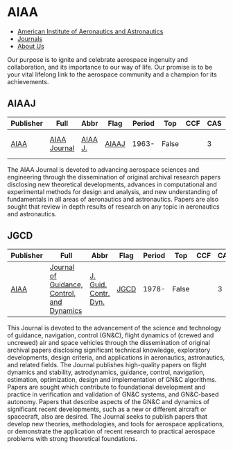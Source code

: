 # AIAA

- [American Institute of Aeronautics and Astronautics](https://www.aiaa.org/)
- [Journals](https://aiaa.org/publications/journals/)
- [About Us](https://aiaa.org/about-aiaa)

Our purpose is to ignite and celebrate aerospace ingenuity and collaboration, and its importance to our way of life. Our promise is to be your vital lifelong link to the aerospace community and a champion for its achievements.

## AIAAJ

|Publisher|Full|Abbr|Flag|Period|Top|CCF|CAS|JCR|IF|Type|
|-        |-   |-   |-   |-     |-  |-  |-  |-  |- |-   |
|[AIAA](https://www.aiaa.org/)|[AIAA Journal](https://arc.aiaa.org/journal/aiaaj)|[AIAA J.](https://arc.aiaa.org/aiaaj/about)|[AIAAJ](https://arc.aiaa.org/loi/aiaaj)|1963-|False||3|Q2|2.1|Aeronautics and Astronautics|

The AIAA Journal is devoted to advancing aerospace sciences and engineering through the dissemination of original archival research papers disclosing new theoretical developments, advances in computational and experimental methods for design and analysis, and new understanding of fundamentals in all areas of aeronautics and astronautics. Papers are also sought that review in depth results of research on any topic in aeronautics and astronautics.

## JGCD

|Publisher|Full|Abbr|Flag|Period|Top|CCF|CAS|JCR|IF|Type|
|-        |-   |-   |-   |-     |-  |-  |-  |-  |- |-   |
|[AIAA](https://www.aiaa.org/)|[Journal of Guidance, Control, and Dynamics](https://arc.aiaa.org/journal/jgcd)|[J. Guid. Contr. Dyn.](https://arc.aiaa.org/jgcd/about)|[JGCD](https://arc.aiaa.org/loi/jgcd)|1978-|False||3|Q1|2.3|Aeronautics and Astronautics|

This Journal is devoted to the advancement of the science and technology of guidance, navigation, control (GN&C), flight dynamics of (crewed and uncrewed) air and space vehicles through the dissemination of original archival papers disclosing significant technical knowledge, exploratory developments, design criteria, and applications in aeronautics, astronautics, and related fields. The Journal publishes high-quality papers on flight dynamics and stability, astrodynamics, guidance, control, navigation, estimation, optimization, design and implementation of GN&C algorithms. Papers are sought which contribute to foundational development and practice in verification and validation of GN&C systems, and GN&C-based autonomy. Papers that describe aspects of the GN&C and dynamics of significant recent developments, such as a new or different aircraft or spacecraft, also are desired. The Journal seeks to publish papers that develop new theories, methodologies, and tools for aerospace applications, or demonstrate the application of recent research to practical aerospace problems with strong theoretical foundations.

